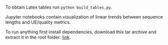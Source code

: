 To obtain Latex tables run `python build_tables.py`.

Jupyter notebooks contain visualization of linear trends between sequence lengths and UE/quality metrics.

To run anything first install dependencies, download this tar archive and extract it in the root folder: [link](https://drive.google.com/file/d/141W2qW7Mf0qjx6bPtIch1cKlafBRdQ2D/view?usp=sharing).
